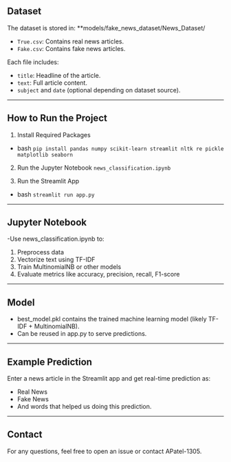 
## Dataset

The dataset is stored in:
**models/fake_news_dataset/News_Dataset/
- `True.csv`: Contains real news articles.
- `Fake.csv`: Contains fake news articles.

Each file includes:
- `title`: Headline of the article.
- `text`: Full article content.
- `subject` and `date` (optional depending on dataset source).

---

## How to Run the Project

1. Install Required Packages
- bash
`
pip install pandas numpy scikit-learn streamlit nltk re pickle matplotlib seaborn
`

2. Run the Jupyter Notebook
`
news_classification.ipynb
`
   
3. Run the Streamlit App
- bash
`
streamlit run app.py
`

---

## Jupyter Notebook
-Use news_classification.ipynb to:
1. Preprocess data
2. Vectorize text using TF-IDF
3. Train MultinomialNB or other models
4. Evaluate metrics like accuracy, precision, recall, F1-score

---

## Model
- best_model.pkl contains the trained machine learning model (likely TF-IDF + MultinomialNB).
- Can be reused in app.py to serve predictions.

---

## Example Prediction
Enter a news article in the Streamlit app and get real-time prediction as:
- Real News
- Fake News
- And words that helped us doing this prediction.
---

## Contact
For any questions, feel free to open an issue or contact APatel-1305.

